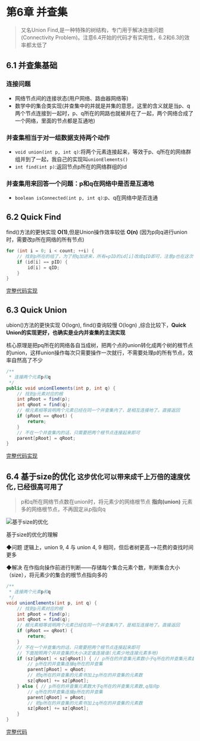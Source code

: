 # 第6章 并查集

> 又名Union Find,是一种特殊的树结构，专门用于解决连接问题(Connectivity Problem)。注意6.4开始的代码才有实用性，6.2和6.3的效率都太低了

## 6.1 并查集基础

### 连接问题

+ 网络节点间的连接状态(用户网络、路由器网络等)
+ 数学中的集合类实现(并查集中的并就是并集的意思，这里的含义就是当p、q两个节点连接到一起时，p、q所在的网路也就被并在了一起，两个网络合成了一个网络，里面的节点都是互通地)

### 并查集相当于对一组数据支持两个动作

+ `void union(int p, int q)`:将两个元素连接起来，等效于p、q所在的网络群组并到了一起，我自己的实现叫`unionElements()`
+ `int find(int p)`:返回节点p所在的网络群组的id

### 并查集用来回答一个问题：p和q在网络中是否是互通地

+ `boolean isConnected(int p, int q)`:p、q在网络中是否连通

## 6.2 Quick Find 

find()方法的更快实现 **O(1)**,但是Union操作效率较低 **O(n)** (因为p向q进行union时，需要改p所在网络的所有节点)

```java
for (int i = 0; i < count; ++i) {
    // 找到p所在的组了，为了把q加进来，所有=pID的id[i]改成qID即可，注意p也在这次循环修改的范围内了
    if (id[i] == pID) {
        id[i] = qID;
    }
}
```

[完整代码实现](JAVA/src/main/java/Chapter6UnionFind/Section2QuickFind/UnionFind.java)

## 6.3 Quick Union

ubion()方法的更快实现 O(logn), find()查询较慢 O(logn) ,综合比较下，**Quick Union的实现更好，也确实是业内并查集的主流实现**

核心原理是把pq所在的网络各自当成树，把两个点的union转化成两个树的根节点的union，这样union操作每次只需要操作一次就行，不需要处理p的所有节点，效率自然高了不少

```java
/**
 * 连接两个元素p和q
 */
public void unionElements(int p, int q) {
    // 找到p元素对应的根
    int pRoot = find(p);
    int qRoot = find(q);
    // 根元素相等说明两个元素已经在同一个并查集内了，是相互连接地了。直接返回
    if (pRoot == qRoot) {
        return;
    }
    // 不在一个并查集内的话，只需要把两个根节点连接起来即可
    parent[pRoot] = qRoot;
}
```

[完整代码实现](JAVA/src/main/java/Chapter6UnionFind/Section3QuickUnion/UnionFind.java)

## 6.4 基于size的优化 `这步优化可以带来成千上万倍的速度优化,已经很高可用了`

>  p和q所在网络节点数在union时，将元素少的网络根节点 **指向(union)** 元素多的网络根节点，不再固定从p指向q

![基于size的优化](https://img.mukewang.com/szimg/5d4a9fc50001005f12800720.jpg)

基于size的优化的理解

◆问题  逻辑上，union 9, 4 与 union 4, 9 相同，但后者树更高—>花费的查找时间更多

◆解决  在作指向操作前进行判断——存储每个集合元素个数，判断集合大小（size），将元素少的集合的根节点指向多的

```java
/**
 * 连接两个元素p和q
 */
void unionElements(int p, int q) {
    // 找到p元素对应的根
    int pRoot = find(p);
    int qRoot = find(q);
    // 根元素相等说明两个元素已经在同一个并查集内了，是相互连接地了。直接返回
    if (pRoot == qRoot) {
        return;
    }
    // 不在一个并查集内的话，只需要把两个根节点连接起来即可
    // 下面按照两个并并查集的大小决定谁连接谁(元素少地连接元素多地)
    if (sz[pRoot] < sz[qRoot]) { // p所在的并查集元素数小于q所在的并查集元素数，p指向q
        // p所在的并查集连接q所在的并查集
        parent[pRoot] = qRoot;
        // 把q所在的并查集的元素书加上p所在的并查集的元素数
        sz[qRoot] += sz[pRoot];
    } else { // p所在的并查集元素数大于q所在的并查集元素数,q指向p
        // q所在的并查集连接p所在的并查集
        parent[qRoot] = pRoot;
        // 把p所在的并查集的元素书加上q所在的并查集的元素数
        sz[pRoot] += sz[qRoot];
    }
}
```

[完整代码](JAVA/src/main/java/Chapter6UnionFind/Section4QuickUnionOptimizedBySize/UnionFind.java)

